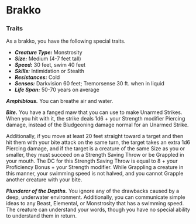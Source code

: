 # Brakko

### Traits

As a brakko, you have the following special traits.

- _**Creature Type:**_ Monstrosity
- _**Size:**_ Medium (4-7 feet tall)
- _**Speed:**_ 30 feet, swim 40 feet
- _**Skills:**_ Intimidation or Stealth
- _**Resistances:**_ Cold
- _**Senses:**_ Darkvision 60 feet; Tremorsense 30 ft. when in liquid
- _**Life Span:**_ 50-70 years on average

_**Amphibious.**_ You can breathe air and water.

_**Bite.**_ You have a fanged maw that you can use to make Unarmed Strikes. When you hit with it, the strike deals 1d6 + your Strength modifier Piercing damage, instead of the Bludgeoning damage normal for an Unarmed Strike.

Additionally, if you move at least 20 feet straight toward a target and then hit them with your bite attack on the same turn, the target takes an extra 1d6 Piercing damage, and if the target is a creature of the same Size as you or smaller, they must succeed on a Strength Saving Throw or be Grappled in your mouth. The DC for this Strength Saving Throw is equal to 8 + your Proficiency Bonus + your Strength modifier. While Grappling a creature in this manner, your swimming speed is not halved, and you cannot Grapple another creature with your bite.

_**Plunderer of the Depths.**_ You ignore any of the drawbacks caused by a deep, underwater environment. Additionally, you can communicate simple ideas to any Beast, Elemental, or Monstrosity that has a swimming speed. The creature can understand your words, though you have no special ability to understand them in return.
